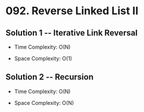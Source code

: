 # 092. Reverse Linked List II

## Solution 1 -- Iterative Link Reversal

* Time Complexity: O(N)

* Space Complexity: O(1)

## Solution 2 -- Recursion

* Time Complexity: O(N)

* Space Complexity: O(N)
